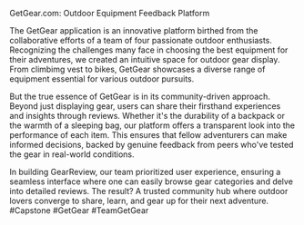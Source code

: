 GetGear.com: Outdoor Equipment Feedback Platform

The GetGear application is an innovative platform birthed from the collaborative efforts of a team of four passionate outdoor enthusiasts. Recognizing the challenges many face in choosing the best equipment for their adventures, we created an intuitive space for outdoor gear display. From climbimg vest to bikes, GetGear showcases a diverse range of equipment essential for various outdoor pursuits.

But the true essence of GetGear is in its community-driven approach. Beyond just displaying gear, users can share their firsthand experiences and insights through reviews. Whether it's the durability of a backpack or the warmth of a sleeping bag, our platform offers a transparent look into the performance of each item. This ensures that fellow adventurers can make informed decisions, backed by genuine feedback from peers who've tested the gear in real-world conditions.

In building GearReview, our team prioritized user experience, ensuring a seamless interface where one can easily browse gear categories and delve into detailed reviews. The result? A trusted community hub where outdoor lovers converge to share, learn, and gear up for their next adventure.
#Capstone #GetGear #TeamGetGear

